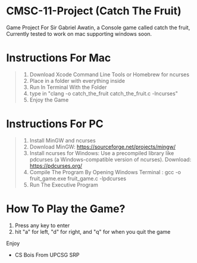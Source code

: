 # CMSC-11-Project (Catch The Fruit)
Game Project For Sir Gabriel Awatin, a Console game called catch the fruit, 
Currently tested to work on mac supporting windows soon.


# Instructions For Mac

> 1. Download Xcode Command Line Tools or Homebrew for ncurses
> 2. Place in a folder with everything inside
> 3. Run In Terminal With the Folder
> 4. type in "clang -o catch_the_fruit catch_the_fruit.c -lncurses"
> 5. Enjoy the Game

# Instructions For PC

> 1. Install MinGW and ncurses
> 2. Download MinGW: https://sourceforge.net/projects/mingw/
> 3. Install ncurses for Windows:
  Use a precompiled library like pdcurses (a Windows-compatible version of ncurses).
  Download: https://pdcurses.org/
> 4. Compile The Program By Opening Windows Terminal : gcc -o fruit_game.exe fruit_game.c -lpdcurses
> 5. Run The Executive Program

# How To Play the Game?

1. Press any key to enter
2. hit "a" for left, "d" for right, and "q" for when you quit the game


Enjoy
-  CS Bois From UPCSG SRP
